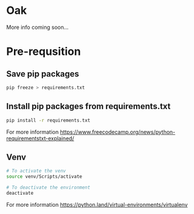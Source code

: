 # Oak

More info coming soon...

# Pre-requsition 

## Save pip packages

```bash 
pip freeze > requirements.txt
``` 

## Install pip packages from requirements.txt
```bash 
pip install -r requirements.txt
``` 

For more information
https://www.freecodecamp.org/news/python-requirementstxt-explained/

## Venv

```bash
# To activate the venv 
source venv/Scripts/activate
``` 

```bash
# To deactivate the environment
deactivate
``` 
For more information
https://python.land/virtual-environments/virtualenv
